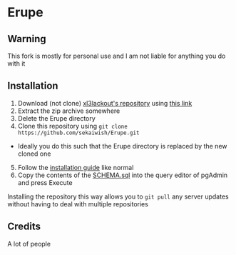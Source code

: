 # Erupe

## Warning
This fork is mostly for personal use and I am not liable for anything you do with it

## Installation
1. Download (not clone) [xl3lackout's repository][1] using [this link][2]
2. Extract the zip archive somewhere
3. Delete the Erupe directory
4. Clone this repository using `git clone https://github.com/sekaiwish/Erupe.git`
 * Ideally you do this such that the Erupe directory is replaced by the new cloned one
5. Follow the [installation guide][3] like normal
6. Copy the contents of the [SCHEMA.sql][4] into the query editor of pgAdmin and press Execute

Installing the repository this way allows you to `git pull` any server updates without having to deal with multiple repositories

## Credits
A lot of people

[1]: https://github.com/xl3lackout/Erupe
[2]: https://github.com/xl3lackout/Erupe/archive/refs/heads/main.zip
[3]: https://github.com/xl3lackout/Erupe/blob/main/MHFZ_Server_Setup_Guide.pdf
[4]: ./SCHEMA.sql